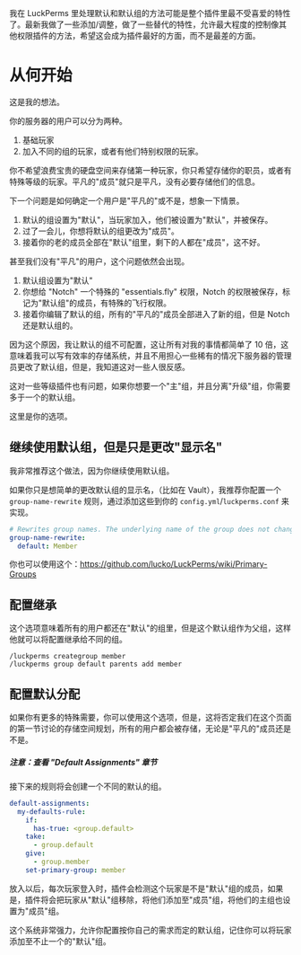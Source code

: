 我在 LuckPerms 里处理默认和默认组的方法可能是整个插件里最不受喜爱的特性了。最新我做了一些添加/调整，做了一些替代的特性，允许最大程度的控制像其他权限插件的方法，希望这会成为插件最好的方面，而不是最差的方面。

# 从何开始
这是我的想法。

你的服务器的用户可以分为两种。

1. 基础玩家
2. 加入不同的组的玩家，或者有他们特别权限的玩家。

你不希望浪费宝贵的硬盘空间来存储第一种玩家，你只希望存储你的职员，或者有特殊等级的玩家。平凡的"成员"就只是平凡，没有必要存储他们的信息。

下一个问题是如何确定一个用户是"平凡的"或不是，想象一下情景。

1. 默认的组设置为"默认"，当玩家加入，他们被设置为"默认"，并被保存。
2. 过了一会儿，你想将默认的组更改为"成员"。
3. 接着你的老的成员全部在"默认"组里，剩下的人都在"成员"，这不好。

甚至我们没有"平凡"的用户，这个问题依然会出现。

1. 默认组设置为"默认"
2. 你想给 "Notch" 一个特殊的 "essentials.fly" 权限，Notch 的权限被保存，标记为"默认组"的成员，有特殊的飞行权限。
3. 接着你编辑了默认的组，所有的"平凡的"成员全部进入了新的组，但是 Notch 还是默认组的。

因为这个原因，我让默认的组不可配置，这让所有对我的事情都简单了 10 倍，这意味着我可以写有效率的存储系统，并且不用担心一些稀有的情况下服务器的管理员更改了默认组，但是，我知道这对一些人很反感。

这对一些等级插件也有问题，如果你想要一个"主"组，并且分离"升级"组，你需要多于一个的默认组。

这里是你的选项。

## 继续使用默认组，但是只是更改"显示名"
我非常推荐这个做法，因为你继续使用默认组。

如果你只是想简单的更改默认组的显示名，（比如在 Vault），我推荐你配置一个 `group-name-rewrite` 规则，通过添加这些到你的 `config.yml`/`luckperms.conf` 来实现。

```yml
# Rewrites group names. The underlying name of the group does not change, just the output in commands / placeholders / Vault.
group-name-rewrite:
  default: Member
```

你也可以使用这个：https://github.com/lucko/LuckPerms/wiki/Primary-Groups

## 配置继承
这个选项意味着所有的用户都还在"默认"的组里，但是这个默认组作为父组，这样他就可以将配置继承给不同的组。

```
/luckperms creategroup member
/luckperms group default parents add member
```

## 配置默认分配
如果你有更多的特殊需要，你可以使用这个选项，但是，这将否定我们在这个页面的第一节讨论的存储空间规划，所有的用户都会被存储，无论是"平凡的"成员还是不是。

##### 注意：查看 "Default Assignments" 章节

接下来的规则将会创建一个不同的默认的组。

```yml
default-assignments:
  my-defaults-rule:
    if:
      has-true: <group.default>
    take:
      - group.default
    give:
      - group.member
    set-primary-group: member
```

放入以后，每次玩家登入时，插件会检测这个玩家是不是"默认"组的成员，如果是，插件将会把玩家从"默认"组移除，将他们添加至"成员"组，将他们的主组也设置为"成员"组。

这个系统非常强力，允许你配置按你自己的需求而定的默认组，记住你可以将玩家添加至不止一个的"默认"组。
